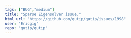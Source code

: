 ```yaml
---
tags: ["BUG","medium"]
title: "Sparse Eigensolver issue."
html_url: "https://github.com/qutip/qutip/issues/1998"
user: "Ericgig"
repo: "qutip/qutip"
---
```


